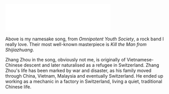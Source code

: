 
<iframe frameborder="no" border="0" marginwidth="0" marginheight="0" width=330 height=86 src="//music.163.com/outchain/player?type=2&id=2015613998&auto=0&height=66">
</iframe>

Above is my namesake song, from *Omnipotent Youth Society*, a rock band I really love. Their most well-known masterpiece is *Kill the Man from Shijiazhuang*.

Zhang Zhou in the song, obviously not me, is originally of Vietnamese-Chinese descent and later naturalised as a refugee in Switzerland. Zhang Zhou's life has been marked by war and disaster, as his family moved through China, Vietnam, Malaysia and eventually Switzerland. He ended up working as a mechanic in a factory in Switzerland, living a quiet, traditional Chinese life.
